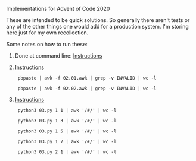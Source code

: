 Implementations for Advent of Code 2020

These are intended to be quick solutions. So generally there aren't tests or any of the other things one would add for a production system. I'm storing here just for my own recollection.

Some notes on how to run these:

  1. Done at command line: [Instructions](https://adventofcode.com/2020/day/1)
  2. [Instructions](https://adventofcode.com/2020/day/2)

          pbpaste | awk -f 02.01.awk | grep -v INVALID | wc -l

          pbpaste | awk -f 02.02.awk | grep -v INVALID | wc -l

  3. [Instructions](https://adventofcode.com/2020/day/3)
  
          python3 03.py 1 1 | awk '/#/' | wc -l

          python3 03.py 1 3 | awk '/#/' | wc -l

          python3 03.py 1 5 | awk '/#/' | wc -l

          python3 03.py 1 7 | awk '/#/' | wc -l

          python3 03.py 2 1 | awk '/#/' | wc -l
